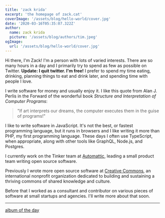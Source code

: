 ```yaml
---
title: 'zack krida'
excerpt: 'the homepage of zack.cat'
coverImage: '/assets/blog/hello-world/cover.jpg'
date: '2020-03-16T05:35:07.322Z'
author:
  name: zack krida
  picture: '/assets/blog/authors/tim.jpeg'
ogImage:
  url: '/assets/blog/hello-world/cover.jpg'
---
```


Hi there, I'm Zack! I'm a person with lots of varied interests. There are so many hours in a day and I primarily try to spend as few as possible on Twitter. **Update: I quit twitter. I'm free!** I prefer to spend my time eating, drinking, planning things to eat and drink later, and spending time with people I love.

I write software for money and usually enjoy it. I like this quote from Alan J. Perlis in the Forward of the wonderful book _Structure and Interpretation of Computer Programs_:

> "If art interprets our dreams, the computer executes them in the guise of programs!"

I like to write software in JavaScript. It's not the best, or fastest programming language, but it runs in browsers and I like writing it more than PHP, my first programming language. These days I often use TypeScript, when appropriate, along with other tools like GraphQL, Node.js, and Postgres.

I currently work on the Tinker team at [Automattic](https://automattic.com/), leading a small product team writing open source software.

Previously I wrote more open source software at [Creative Commons](https://creativecommons.org), an international nonprofit organization dedicated to building and sustaining a thriving commons of shared knowledge and culture.

Before that I worked as a consultant and contributor on various pieces of software at small startups and agencies. I'll write more about that soon.

---

[album of the day](/album-of-the-day)
